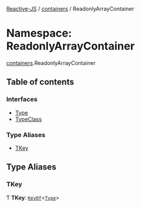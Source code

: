 [Reactive-JS](../README.md) / [containers](containers.md) / ReadonlyArrayContainer

# Namespace: ReadonlyArrayContainer

[containers](containers.md).ReadonlyArrayContainer

## Table of contents

### Interfaces

- [Type](../interfaces/containers.ReadonlyArrayContainer.Type.md)
- [TypeClass](../interfaces/containers.ReadonlyArrayContainer.TypeClass.md)

### Type Aliases

- [TKey](containers.ReadonlyArrayContainer.md#tkey)

## Type Aliases

### TKey

Ƭ **TKey**: [`KeyOf`](containers.KeyedContainers.md#keyof)<[`Type`](../interfaces/containers.ReadonlyArrayContainer.Type.md)\>
